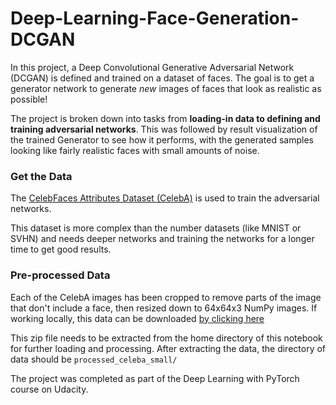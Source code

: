 # Deep-Learning-Face-Generation-DCGAN
In this project, a Deep Convolutional Generative Adversarial Network (DCGAN) is defined and trained on a dataset of faces. The goal is to get a generator network to generate *new* images of faces that look as realistic as possible!

The project is broken down into tasks from **loading-in data to defining and training adversarial networks**. This was followed by result visualization of the trained Generator to see how it performs, with the generated samples looking like fairly realistic faces with small amounts of noise.

### Get the Data

The [CelebFaces Attributes Dataset (CelebA)](http://mmlab.ie.cuhk.edu.hk/projects/CelebA.html) is used to train the adversarial networks.

This dataset is more complex than the number datasets (like MNIST or SVHN) and needs deeper networks and training the networks for a longer time to get good results.

### Pre-processed Data

Each of the CelebA images has been cropped to remove parts of the image that don't include a face, then resized down to 64x64x3 NumPy images. If working locally, this data can be downloaded [by clicking here](https://s3.amazonaws.com/video.udacity-data.com/topher/2018/November/5be7eb6f_processed-celeba-small/processed-celeba-small.zip)

This zip file needs to be extracted from the home directory of this notebook for further loading and processing. After extracting the data, the directory of data should be `processed_celeba_small/`

The project was completed as part of the Deep Learning with PyTorch course on Udacity.
